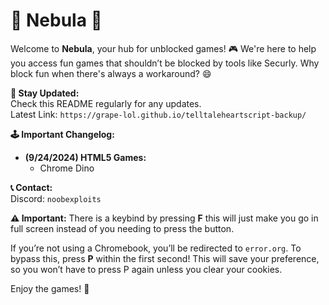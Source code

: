 # 🌌 Nebula 🚀

Welcome to **Nebula**, your hub for unblocked games! 🎮 We're here to help you access fun games that shouldn’t be blocked by tools like Securly. Why block fun when there's always a workaround? 😄

**🔔 Stay Updated:**  
Check this README regularly for any updates.  
Latest Link: `https://grape-lol.github.io/telltaleheartscript-backup/`

**🕹️ Important Changelog:**

- **(9/24/2024) HTML5 Games:**
  - Chrome Dino

**📞 Contact:**  
Discord: `noobexploits`

**⚠️ Important:**
There is a keybind by pressing **F** this will just make you go in full screen instead of you needing to press the button.

If you’re not using a Chromebook, you’ll be redirected to `error.org`. To bypass this, press **P** within the first second! This will save your preference, so you won’t have to press P again unless you clear your cookies.

Enjoy the games! 🎉
